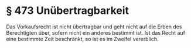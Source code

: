 # § 473 Unübertragbarkeit
Das Vorkaufsrecht ist nicht übertragbar und geht nicht auf die Erben des Berechtigten über, sofern nicht ein anderes bestimmt ist. Ist das Recht auf eine bestimmte Zeit beschränkt, so ist es im Zweifel vererblich.